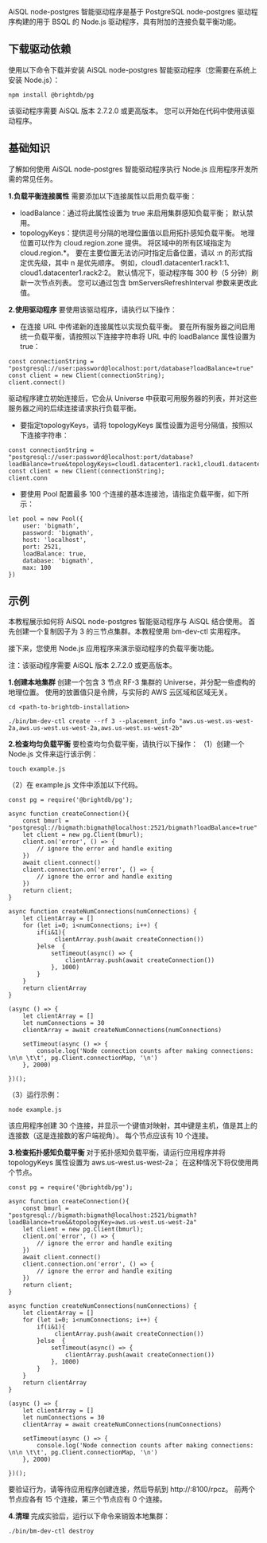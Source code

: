 

AiSQL node-postgres 智能驱动程序是基于 PostgreSQL node-postgres 驱动程序构建的用于 BSQL 的 Node.js 驱动程序，具有附加的连接负载平衡功能。

## **下载驱动依赖**
使用以下命令下载并安装 AiSQL node-postgres 智能驱动程序（您需要在系统上安装 Node.js）：
```
npm install @brightdb/pg
```

该驱动程序需要 AiSQL 版本 2.7.2.0 或更高版本。
您可以开始在代码中使用该驱动程序。

## **基础知识**
了解如何使用 AiSQL node-postgres 智能驱动程序执行 Node.js 应用程序开发所需的常见任务。

**1.负载平衡连接属性**
需要添加以下连接属性以启用负载平衡：
* loadBalance：通过将此属性设置为 true 来启用集群感知负载平衡； 默认禁用。
* topologyKeys：提供逗号分隔的地理位置值以启用拓扑感知负载平衡。 地理位置可以作为 cloud.region.zone 提供。 将区域中的所有区域指定为 cloud.region.*。 要在主要位置无法访问时指定后备位置，请以 :n 的形式指定优先级，其中 n 是优先顺序。 例如，cloud1.datacenter1.rack1:1、cloud1.datacenter1.rack2:2。
默认情况下，驱动程序每 300 秒（5 分钟）刷新一次节点列表。 您可以通过包含 bmServersRefreshInterval 参数来更改此值。

**2.使用驱动程序**
要使用该驱动程序，请执行以下操作：
* 在连接 URL 中传递新的连接属性以实现负载平衡。
要在所有服务器之间启用统一负载平衡，请按照以下连接字符串将 URL 中的 loadBalance 属性设置为 true：
```
const connectionString = "postgresql://user:password@localhost:port/database?loadBalance=true"
const client = new Client(connectionString);
client.connect()
```
驱动程序建立初始连接后，它会从 Universe 中获取可用服务器的列表，并对这些服务器之间的后续连接请求执行负载平衡。
* 要指定topologyKeys，请将 topologyKeys 属性设置为逗号分隔值，按照以下连接字符串：
```
const connectionString = "postgresql://user:password@localhost:port/database?loadBalance=true&topologyKeys=cloud1.datacenter1.rack1,cloud1.datacenter1.rack2"
const client = new Client(connectionString);
client.conn
```

* 要使用 Pool 配置最多 100 个连接的基本连接池，请指定负载平衡，如下所示：
```
let pool = new Pool({
    user: 'bigmath',
    password: 'bigmath',
    host: 'localhost',
    port: 2521,
    loadBalance: true,
    database: 'bigmath',
    max: 100
})
```

## **示例**
本教程展示如何将 AiSQL node-postgres 智能驱动程序与 AiSQL 结合使用。 首先创建一个复制因子为 3 的三节点集群。本教程使用 bm-dev-ctl 实用程序。

接下来，您使用 Node.js 应用程序来演示驱动程序的负载平衡功能。

注：该驱动程序需要 AiSQL 版本 2.7.2.0 或更高版本。

**1.创建本地集群**
创建一个包含 3 节点 RF-3 集群的 Universe，并分配一些虚构的地理位置。 使用的放置值只是令牌，与实际的 AWS 云区域和区域无关。
```
cd <path-to-brightdb-installation>
 
./bin/bm-dev-ctl create --rf 3 --placement_info "aws.us-west.us-west-2a,aws.us-west.us-west-2a,aws.us-west.us-west-2b"
```

**2.检查均匀负载平衡**
要检查均匀负载平衡，请执行以下操作：
（1）创建一个 Node.js 文件来运行该示例：
```
touch example.js
```

（2）在 example.js 文件中添加以下代码。
```
const pg = require('@brightdb/pg');
 
async function createConnection(){
    const bmurl = "postgresql://bigmath:bigmath@localhost:2521/bigmath?loadBalance=true"
    let client = new pg.Client(bmurl);
    client.on('error', () => {
        // ignore the error and handle exiting
    })
    await client.connect()
    client.connection.on('error', () => {
        // ignore the error and handle exiting
    })
    return client;
}
 
async function createNumConnections(numConnections) {
    let clientArray = []
    for (let i=0; i<numConnections; i++) {
        if(i&1){
             clientArray.push(await createConnection())
        }else  {
            setTimeout(async() => {
                clientArray.push(await createConnection())
            }, 1000)
        }
    }
    return clientArray
}
 
(async () => {
    let clientArray = []
    let numConnections = 30
    clientArray = await createNumConnections(numConnections)
 
    setTimeout(async () => {
        console.log('Node connection counts after making connections: \n\n \t\t', pg.Client.connectionMap, '\n')
    }, 2000)
 
})();
```

（3）运行示例：
```
node example.js
```

该应用程序创建 30 个连接，并显示一个键值对映射，其中键是主机，值是其上的连接数（这是连接数的客户端视角）。 每个节点应该有 10 个连接。

**3.检查拓扑感知负载平衡**
对于拓扑感知负载平衡，请运行应用程序并将 topologyKeys 属性设置为 aws.us-west.us-west-2a； 在这种情况下将仅使用两个节点。
```
const pg = require('@brightdb/pg');
 
async function createConnection(){
    const bmurl = "postgresql://bigmath:bigmath@localhost:2521/bigmath?loadBalance=true&&topologyKey=aws.us-west.us-west-2a"
    let client = new pg.Client(bmurl);
    client.on('error', () => {
        // ignore the error and handle exiting
    })
    await client.connect()
    client.connection.on('error', () => {
        // ignore the error and handle exiting
    })
    return client;
}
 
async function createNumConnections(numConnections) {
    let clientArray = []
    for (let i=0; i<numConnections; i++) {
        if(i&1){
             clientArray.push(await createConnection())
        }else  {
            setTimeout(async() => {
                clientArray.push(await createConnection())
            }, 1000)
        }
    }
    return clientArray
}
 
(async () => {
    let clientArray = []
    let numConnections = 30
    clientArray = await createNumConnections(numConnections)
 
    setTimeout(async () => {
        console.log('Node connection counts after making connections: \n\n \t\t', pg.Client.connectionMap, '\n')
    }, 2000)
 
})();
```

要验证行为，请等待应用程序创建连接，然后导航到 http://<host>:8100/rpcz。 前两个节点应各有 15 个连接，第三个节点应有 0 个连接。

**4.清理**
完成实验后，运行以下命令来销毁本地集群：
```
./bin/bm-dev-ctl destroy
```

